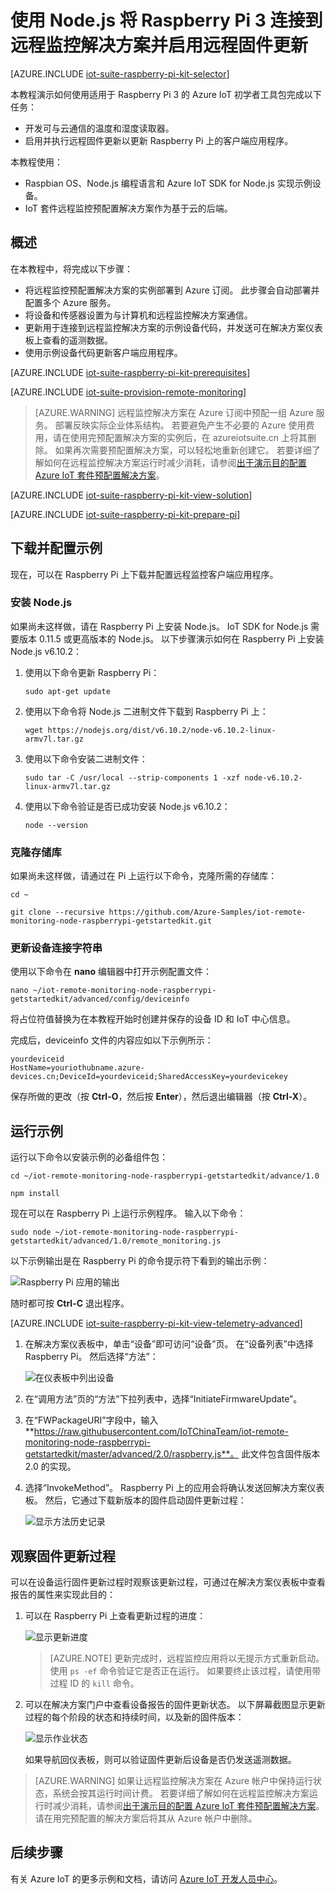 <properties
    pageTitle="使用 Node.js 将 Raspberry Pi 连接到 Azure IoT 套件以支持固件更新 | Azure"
    description="使用适用于 Raspberry Pi 3 的 Microsoft Azure IoT 初学者工具包和 Azure IoT 套件。 使用 Node.js 将 Raspberry Pi 连接到远程监控解决方案，从传感器将遥测数据发送到云，并执行远程固件更新。"
    services=""
    suite="iot-suite"
    documentationcenter=""
    author="dominicbetts"
    manager="timlt"
    editor="" />
<tags
    ms.service="iot-suite"
    ms.devlang="nodejs"
    ms.topic="article"
    ms.tgt_pltfrm="na"
    ms.workload="na"
    ms.date="04/25/2017"
    wacn.date="06/13/2017"
    ms.author="v-yiso"
    ms.translationtype="Human Translation"
    ms.sourcegitcommit="4a18b6116e37e365e2d4c4e2d144d7588310292e"
    ms.openlocfilehash="493e93c4705a8ae210a1151aec399ffffa09d311"
    ms.contentlocale="zh-cn"
    ms.lasthandoff="05/19/2017" />

# <a name="connect-your-raspberry-pi-3-to-the-remote-monitoring-solution-and-enable-remote-firmware-updates-using-nodejs"></a>使用 Node.js 将 Raspberry Pi 3 连接到远程监控解决方案并启用远程固件更新

[AZURE.INCLUDE [iot-suite-raspberry-pi-kit-selector](../../includes/iot-suite-raspberry-pi-kit-selector.md)]

本教程演示如何使用适用于 Raspberry Pi 3 的 Azure IoT 初学者工具包完成以下任务：

* 开发可与云通信的温度和湿度读取器。
* 启用并执行远程固件更新以更新 Raspberry Pi 上的客户端应用程序。

本教程使用：

- Raspbian OS、Node.js 编程语言和 Azure IoT SDK for Node.js 实现示例设备。
- IoT 套件远程监控预配置解决方案作为基于云的后端。


## <a name="overview"></a>概述

在本教程中，将完成以下步骤：

- 将远程监控预配置解决方案的实例部署到 Azure 订阅。 此步骤会自动部署并配置多个 Azure 服务。
- 将设备和传感器设置为与计算机和远程监控解决方案通信。
- 更新用于连接到远程监控解决方案的示例设备代码，并发送可在解决方案仪表板上查看的遥测数据。
- 使用示例设备代码更新客户端应用程序。

[AZURE.INCLUDE [iot-suite-raspberry-pi-kit-prerequisites](../../includes/iot-suite-raspberry-pi-kit-prerequisites.md)]

[AZURE.INCLUDE [iot-suite-provision-remote-monitoring](../../includes/iot-suite-provision-remote-monitoring.md)]

> [AZURE.WARNING]
> 远程监控解决方案在 Azure 订阅中预配一组 Azure 服务。 部署反映实际企业体系结构。 若要避免产生不必要的 Azure 使用费用，请在使用完预配置解决方案的实例后，在 azureiotsuite.cn 上将其删除。 如果再次需要预配置解决方案，可以轻松地重新创建它。 若要详细了解如何在远程监控解决方案运行时减少消耗，请参阅[出于演示目的配置 Azure IoT 套件预配置解决方案][lnk-demo-config]。

[AZURE.INCLUDE [iot-suite-raspberry-pi-kit-view-solution](../../includes/iot-suite-raspberry-pi-kit-view-solution.md)]

[AZURE.INCLUDE [iot-suite-raspberry-pi-kit-prepare-pi](../../includes/iot-suite-raspberry-pi-kit-prepare-pi.md)]

## <a name="download-and-configure-the-sample"></a>下载并配置示例

现在，可以在 Raspberry Pi 上下载并配置远程监控客户端应用程序。

### <a name="install-nodejs"></a>安装 Node.js

如果尚未这样做，请在 Raspberry Pi 上安装 Node.js。 IoT SDK for Node.js 需要版本 0.11.5 或更高版本的 Node.js。 以下步骤演示如何在 Raspberry Pi 上安装 Node.js v6.10.2：

1. 使用以下命令更新 Raspberry Pi：

    `sudo apt-get update`

1. 使用以下命令将 Node.js 二进制文件下载到 Raspberry Pi 上：

    `wget https://nodejs.org/dist/v6.10.2/node-v6.10.2-linux-armv7l.tar.gz`

1. 使用以下命令安装二进制文件：

    `sudo tar -C /usr/local --strip-components 1 -xzf node-v6.10.2-linux-armv7l.tar.gz`

1. 使用以下命令验证是否已成功安装 Node.js v6.10.2：

    `node --version`

### <a name="clone-the-repositories"></a>克隆存储库

如果尚未这样做，请通过在 Pi 上运行以下命令，克隆所需的存储库：

`cd ~`

`git clone --recursive https://github.com/Azure-Samples/iot-remote-monitoring-node-raspberrypi-getstartedkit.git`

### <a name="update-the-device-connection-string"></a>更新设备连接字符串

使用以下命令在 **nano** 编辑器中打开示例配置文件：

`nano ~/iot-remote-monitoring-node-raspberrypi-getstartedkit/advanced/config/deviceinfo`

将占位符值替换为在本教程开始时创建并保存的设备 ID 和 IoT 中心信息。

完成后，deviceinfo 文件的内容应如以下示例所示：

    yourdeviceid
    HostName=youriothubname.azure-devices.cn;DeviceId=yourdeviceid;SharedAccessKey=yourdevicekey

保存所做的更改（按 **Ctrl-O**，然后按 **Enter**），然后退出编辑器（按 **Ctrl-X**）。

## <a name="run-the-sample"></a>运行示例

运行以下命令以安装示例的必备组件包：

`cd ~/iot-remote-monitoring-node-raspberrypi-getstartedkit/advance/1.0`

`npm install`

现在可以在 Raspberry Pi 上运行示例程序。 输入以下命令：

`sudo node ~/iot-remote-monitoring-node-raspberrypi-getstartedkit/advanced/1.0/remote_monitoring.js`

以下示例输出是在 Raspberry Pi 的命令提示符下看到的输出示例：

![Raspberry Pi 应用的输出][img-raspberry-output]

随时都可按 **Ctrl-C** 退出程序。

[AZURE.INCLUDE [iot-suite-raspberry-pi-kit-view-telemetry-advanced](../../includes/iot-suite-raspberry-pi-kit-view-telemetry-advanced.md)]

1. 在解决方案仪表板中，单击“设备”即可访问“设备”页。 在“设备列表”中选择 Raspberry Pi。 然后选择“方法”：

    ![在仪表板中列出设备][img-list-devices]

1. 在“调用方法”页的“方法”下拉列表中，选择“InitiateFirmwareUpdate”。

1. 在“FWPackageURI”字段中，输入 **https://raw.githubusercontent.com/IoTChinaTeam/iot-remote-monitoring-node-raspberrypi-getstartedkit/master/advanced/2.0/raspberry.js**。 此文件包含固件版本 2.0 的实现。

1. 选择“InvokeMethod”。 Raspberry Pi 上的应用会将确认发送回解决方案仪表板。 然后，它通过下载新版本的固件启动固件更新过程：

    ![显示方法历史记录][img-method-history]

## <a name="observe-the-firmware-update-process"></a>观察固件更新过程

可以在设备运行固件更新过程时观察该更新过程，可通过在解决方案仪表板中查看报告的属性来实现此目的：

1. 可以在 Raspberry Pi 上查看更新过程的进度：

    ![显示更新进度][img-update-progress]

    > [AZURE.NOTE]
    > 更新完成时，远程监控应用将以无提示方式重新启动。 使用 `ps -ef` 命令验证它是否正在运行。 如果要终止该过程，请使用带过程 ID 的 `kill` 命令。

1. 可以在解决方案门户中查看设备报告的固件更新状态。 以下屏幕截图显示更新过程的每个阶段的状态和持续时间，以及新的固件版本：

    ![显示作业状态][img-job-status]

    如果导航回仪表板，则可以验证固件更新后设备是否仍发送遥测数据。

> [AZURE.WARNING]
> 如果让远程监控解决方案在 Azure 帐户中保持运行状态，系统会按其运行时间计费。 若要详细了解如何在远程监控解决方案运行时减少消耗，请参阅[出于演示目的配置 Azure IoT 套件预配置解决方案][lnk-demo-config]。 请在用完预配置的解决方案后将其从 Azure 帐户中删除。

## <a name="next-steps"></a>后续步骤

有关 Azure IoT 的更多示例和文档，请访问 [Azure IoT 开发人员中心](/develop/iot/)。


[img-raspberry-output]: ./media/iot-suite-raspberry-pi-kit-node-get-started-advanced/app-output.png
[img-update-progress]: ./media/iot-suite-raspberry-pi-kit-node-get-started-advanced/updateprogress.png
[img-job-status]: ./media/iot-suite-raspberry-pi-kit-node-get-started-advanced/jobstatus.png
[img-list-devices]: ./media/iot-suite-raspberry-pi-kit-node-get-started-advanced/listdevices.png
[img-method-history]: ./media/iot-suite-raspberry-pi-kit-node-get-started-advanced/methodhistory.png

[lnk-demo-config]: https://github.com/Azure/azure-iot-remote-monitoring/blob/master/Docs/configure-preconfigured-demo.md